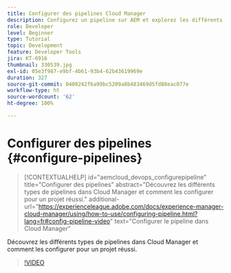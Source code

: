 ```yaml
---
title: Configurer des pipelines Cloud Manager
description: Configurez un pipeline sur AEM et explorez les différents types de pipelines.
role: Developer
level: Beginner
type: Tutorial
topic: Development
feature: Developer Tools
jira: KT-6916
thumbnail: 330539.jpg
exl-id: 05e3f987-e9bf-4b61-93b4-62b43619969e
duration: 327
source-git-commit: 0400242f6a99bc5209a8b483469d5fd88eac077e
workflow-type: ht
source-wordcount: '62'
ht-degree: 100%

---
```


# Configurer des pipelines {#configure-pipelines}

>[!CONTEXTUALHELP]
>id="aemcloud_devops_configurepipeline"
>title="Configurer des pipelines"
>abstract="Découvrez les différents types de pipelines dans Cloud Manager et comment les configurer pour un projet réussi."
>additional-url="https://experienceleague.adobe.com/docs/experience-manager-cloud-manager/using/how-to-use/configuring-pipeline.html?lang=fr#config-pipeline-video" text="Configurer le pipeline dans Cloud Manager"

Découvrez les différents types de pipelines dans Cloud Manager et comment les configurer pour un projet réussi.

>[!VIDEO](https://video.tv.adobe.com/v/330539?quality=12&learn=on)
